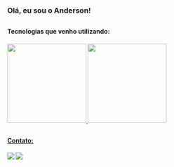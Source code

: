 <h3>Olá, eu sou o Anderson!</h3>

##
  
  <h4>Tecnologias que venho utilizando:<h4>

<div>
  <a href="https://github.com/andersonmsousa">
   <img height="180em" src="https://github-readme-stats.vercel.app/api/top-langs/?username=andersonmsousa&layout=compact&langs_count=7&theme=dracula"/>
  <img height="180em" src="https://github-readme-stats.vercel.app/api?username=andersonmsousa&show_icons=true&theme=dracula&include_all_commits=true&count_private=true"/>
</div>

##

  <h4>Contato:</h4>

<div> 
  <a href="https://www.linkedin.com/in/andersonmsousa/" target="_blank"><img src="https://img.shields.io/badge/-LinkedIn-%230077B5?style=for-the-badge&logo=linkedin&logoColor=white" target="_blank"></a> 
  <a href = "mailto:anderson.msousa13@gmail.com"><img src="https://img.shields.io/badge/-Gmail-%23333?style=for-the-badge&logo=gmail&logoColor=white" target="_blank"></a>
</div>

